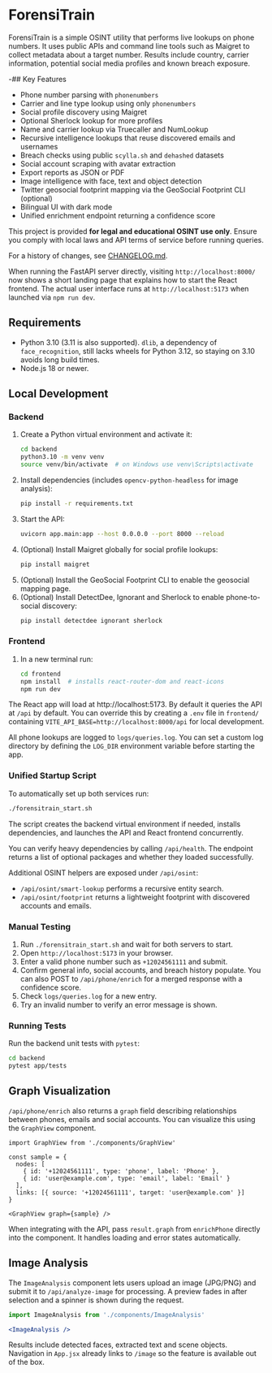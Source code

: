# ForensiTrain

ForensiTrain is a simple OSINT utility that performs live lookups on phone
numbers. It uses public APIs and command line tools such as Maigret to collect
metadata about a target number. Results include country, carrier information,
potential social media profiles and known breach exposure.

-## Key Features

- Phone number parsing with `phonenumbers`
- Carrier and line type lookup using only `phonenumbers`
- Social profile discovery using Maigret
- Optional Sherlock lookup for more profiles
- Name and carrier lookup via Truecaller and NumLookup
- Recursive intelligence lookups that reuse discovered emails and usernames
- Breach checks using public `scylla.sh` and `dehashed` datasets
- Social account scraping with avatar extraction
- Export reports as JSON or PDF
- Image intelligence with face, text and object detection
- Twitter geosocial footprint mapping via the GeoSocial Footprint CLI (optional)
- Bilingual UI with dark mode
- Unified enrichment endpoint returning a confidence score

This project is provided **for legal and educational OSINT use only**. Ensure
you comply with local laws and API terms of service before running queries.

For a history of changes, see [CHANGELOG.md](CHANGELOG.md).

When running the FastAPI server directly, visiting `http://localhost:8000/` now
shows a short landing page that explains how to start the React frontend. The
actual user interface runs at `http://localhost:5173` when launched via
`npm run dev`.

## Requirements

- Python 3.10 (3.11 is also supported). `dlib`, a dependency of
  `face_recognition`, still lacks wheels for Python 3.12, so staying on 3.10
  avoids long build times.
- Node.js 18 or newer.

## Local Development

### Backend

1. Create a Python virtual environment and activate it:
   ```bash
   cd backend
   python3.10 -m venv venv
   source venv/bin/activate  # on Windows use venv\Scripts\activate
   ```
2. Install dependencies (includes `opencv-python-headless` for image analysis):
   ```bash
   pip install -r requirements.txt
   ```
3. Start the API:
   ```bash
   uvicorn app.main:app --host 0.0.0.0 --port 8000 --reload
   ```
5. (Optional) Install Maigret globally for social profile lookups:
   ```bash
   pip install maigret
   ```
6. (Optional) Install the GeoSocial Footprint CLI to enable the geosocial mapping page.
7. (Optional) Install DetectDee, Ignorant and Sherlock to enable phone-to-social discovery:
   ```bash
   pip install detectdee ignorant sherlock
   ```

### Frontend

1. In a new terminal run:
   ```bash
   cd frontend
   npm install  # installs react-router-dom and react-icons
   npm run dev
   ```

The React app will load at http://localhost:5173. By default it queries the API
at `/api` by default. You can override this by creating a `.env` file
in `frontend/` containing `VITE_API_BASE=http://localhost:8000/api` for local development.

All phone lookups are logged to `logs/queries.log`.
You can set a custom log directory by defining the `LOG_DIR` environment
variable before starting the app.

### Unified Startup Script

To automatically set up both services run:

```bash
./forensitrain_start.sh
```

The script creates the backend virtual environment if needed, installs
dependencies, and launches the API and React frontend concurrently.

You can verify heavy dependencies by calling `/api/health`. The endpoint
returns a list of optional packages and whether they loaded successfully.

Additional OSINT helpers are exposed under `/api/osint`:

- `/api/osint/smart-lookup` performs a recursive entity search.
- `/api/osint/footprint` returns a lightweight footprint with discovered
  accounts and emails.

### Manual Testing

1. Run `./forensitrain_start.sh` and wait for both servers to start.
2. Open `http://localhost:5173` in your browser.
3. Enter a valid phone number such as `+12024561111` and submit.
4. Confirm general info, social accounts, and breach history populate.
   You can also POST to `/api/phone/enrich` for a merged response with a
   confidence score.
5. Check `logs/queries.log` for a new entry.
6. Try an invalid number to verify an error message is shown.

### Running Tests

Run the backend unit tests with `pytest`:

```bash
cd backend
pytest app/tests
```

## Graph Visualization

`/api/phone/enrich` also returns a `graph` field describing relationships
between phones, emails and social accounts. You can visualize this using the
`GraphView` component.

```
import GraphView from './components/GraphView'

const sample = {
  nodes: [
    { id: '+12024561111', type: 'phone', label: 'Phone' },
    { id: 'user@example.com', type: 'email', label: 'Email' }
  ],
  links: [{ source: '+12024561111', target: 'user@example.com' }]
}

<GraphView graph={sample} />
```

When integrating with the API, pass `result.graph` from `enrichPhone` directly
into the component. It handles loading and error states automatically.

## Image Analysis

The `ImageAnalysis` component lets users upload an image (JPG/PNG) and submit it
to `/api/analyze-image` for processing. A preview fades in after selection and a
spinner is shown during the request.

```jsx
import ImageAnalysis from './components/ImageAnalysis'

<ImageAnalysis />
```

Results include detected faces, extracted text and scene objects. Navigation in
`App.jsx` already links to `/image` so the feature is available out of the box.

